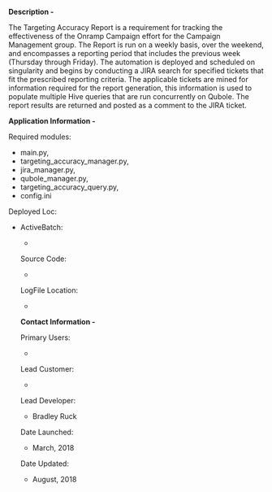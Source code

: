 **Description -**

The Targeting Accuracy Report is a requirement for tracking the effectiveness of the Onramp Campaign effort for
the Campaign Management group. The Report is run on a weekly basis, over the weekend, and encompasses a reporting
period that includes the previous week (Thursday through Friday). The automation is deployed and scheduled on
singularity and begins by conducting a JIRA search for specified tickets that fit the prescribed reporting criteria.
The applicable tickets are mined for information required for the report generation, this information is used to
populate multiple Hive queries that are run concurrently on Qubole.  The report results are returned and posted as a
comment to the JIRA ticket.

**Application Information -**

Required modules: <ul>
                  <li>main.py,
                  <li>targeting_accuracy_manager.py,
                  <li>jira_manager.py,
                  <li>qubole_manager.py,
                  <li>targeting_accuracy_query.py,
                  <li>config.ini
                  </ul>
                  
Deployed Loc:     <ul>
                  <li>
                  
ActiveBatch:      <ul>
                  <li>
                  </ul>

Source Code:      <ul>
                  <li>
                  </ul>

LogFile Location: <ul>
                  <li>
                  </ul>

**Contact Information -**

Primary Users:    <ul>
                  <li>
                  </ul>

Lead Customer:    <ul>
                  <li>
                  </ul>

Lead Developer:   <ul>
                  <li>Bradley Ruck
                  </ul>

Date Launched:    <ul>
                  <li>March, 2018
                  </ul>
                  
Date Updated:     <ul>
                  <li>August, 2018
                  </ul>
